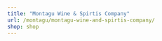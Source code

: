 ```yaml
---
title: "Montagu Wine & Spirtis Company"
url: /montagu/montagu-wine-and-spirtis-company/
shop: shop
---
```

